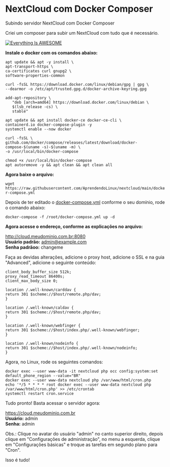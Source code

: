 # NextCloud com Docker Composer
Subindo servidor NextCloud com Docker Composer

Criei um composer para subir um NextCloud com tudo que é necessário.

[![Everything Is AWESOME](https://img.youtube.com/vi/StTqXEQ2l-Y/0.jpg)](https://www.youtube.com/watch?v=StTqXEQ2l-Y "Everything Is AWESOME")

**Instale o docker com os comandos abaixo:**

```
apt update && apt -y install \
apt-transport-https \
ca-certificates curl gnupg2 \
software-properties-common

curl -fsSL https://download.docker.com/linux/debian/gpg | gpg \
--dearmor -o /etc/apt/trusted.gpg.d/docker-archive-keyring.gpg

add-apt-repository \
   "deb [arch=amd64] https://download.docker.com/linux/debian \
   $(lsb_release -cs) \
   stable"

apt update && apt install docker-ce docker-ce-cli \
containerd.io docker-compose-plugin -y
systemctl enable --now docker

curl -fsSL \
github.com/docker/compose/releases/latest/download/docker-compose-$(uname -s)-$(uname -m) \
-o /usr/local/bin/docker-compose

chmod +x /usr/local/bin/docker-compose
apt autoremove -y && apt clean && apt clean all
```
**Agora baixe o arquivo:**

`wget https://raw.githubusercontent.com/AprendendoLinux/nextcloud/main/docker-compose.yml`

Depois de ter editado o [docker-compose.yml](https://github.com/AprendendoLinux/nextcloud/blob/main/docker-compose.yml) conforme o seu domínio, rode o comando abaixo:

`docker-compose -f /root/docker-compose.yml up -d`

**Agora acesse o endereço, conforme as explicações no arquivo:**

http://cloud.meudominio.com.br:8080<br>
**Usuário padrão:** admin@example.com<br>
**Senha padrãoo:** changeme

Faça as devidas alterações, adicione o proxy host, adicione o SSL e na guia "Advanced", adicione o seguinte conteúdo:

```
client_body_buffer_size 512k;
proxy_read_timeout 86400s;
client_max_body_size 0;

location /.well-known/carddav {
return 301 $scheme://$host/remote.php/dav;
}

location /.well-known/caldav {
return 301 $scheme://$host/remote.php/dav;
}

location /.well-known/webfinger {
return 301 $scheme://$host/index.php/.well-known/webfinger;
}

location /.well-known/nodeinfo {
return 301 $scheme://$host/index.php/.well-known/nodeinfo;
}
```
Agora, no Linux, rode os seguintes comandos:

```
docker exec --user www-data -it nextcloud php occ config:system:set default_phone_region --value="BR"
docker exec --user www-data nextcloud php /var/www/html/cron.php
echo '*/5 * * * * root docker exec --user www-data nextcloud php /var/www/html/cron.php' >> /etc/crontab
systemctl restart cron.service
```
Tudo pronto! Basta acessar o servidor agora:

https://cloud.meudominio.com.br<br>
**Usuário:** admin<br>
**Senha:** admin

Obs.: Clique no avatar do usuário "admin" no canto superior direito, depois clique em "Configurações de administração", no menu a esquerda, clique em "Configurações básicas" e troque as tarefas em segundo plano para "Cron".

Isso é tudo!
